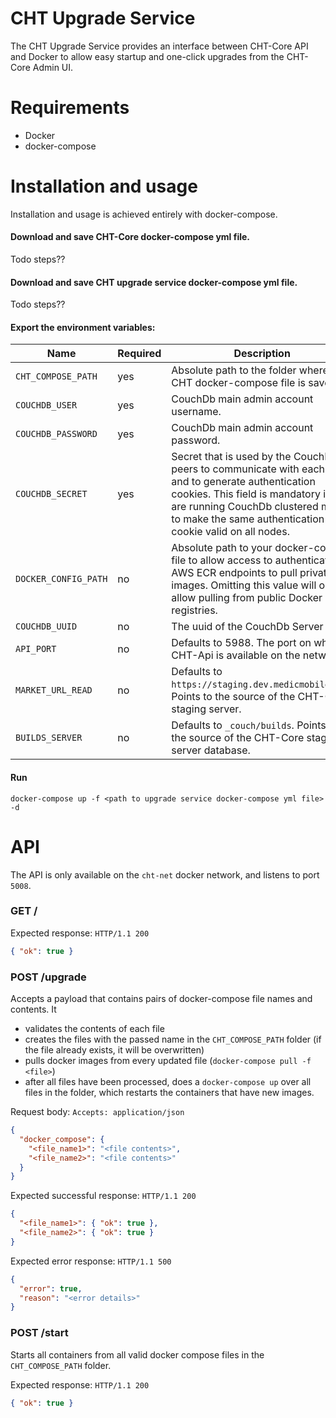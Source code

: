 CHT Upgrade Service
========================

The CHT Upgrade Service provides an interface between CHT-Core API and Docker to allow easy startup and one-click upgrades from the CHT-Core Admin UI. 

# Requirements

* Docker
* docker-compose

# Installation and usage

Installation and usage is achieved entirely with docker-compose. 

#### Download and save CHT-Core docker-compose yml file. 

Todo steps??

#### Download and save CHT upgrade service docker-compose yml file.

Todo steps??

#### Export the environment variables:

| Name                 | Required | Description                                                                                                                                                                                                                                  |
|----------------------|----------|----------------------------------------------------------------------------------------------------------------------------------------------------------------------------------------------------------------------------------------------|
| `CHT_COMPOSE_PATH`   | yes      | Absolute path to the folder where the CHT docker-compose file is saved.                                                                                                                                                                      | 
| `COUCHDB_USER`       | yes      | CouchDb main admin account username.                                                                                                                                                                                                         |
| `COUCHDB_PASSWORD`   | yes      | CouchDb main admin account password.                                                                                                                                                                                                         | 
| `COUCHDB_SECRET`     | yes      | Secret that is used by the CouchDB peers to communicate with each other and to generate authentication cookies. This field is mandatory if you are running CouchDb clustered mode to make the same authentication cookie valid on all nodes. |  
| `DOCKER_CONFIG_PATH` | no       | Absolute path to your docker-config file to allow access to authenticated AWS ECR endpoints to pull private images. Omitting this value will only allow pulling from public Docker registries.                                               |
| `COUCHDB_UUID`       | no       | The uuid of the CouchDb Server                                                                                                                                                                                                               |
| `API_PORT`           | no       | Defaults to 5988. The port on which CHT-Api is available on the network.                                                                                                                                                                     | 
| `MARKET_URL_READ`    | no       | Defaults to `https://staging.dev.medicmobile.org`. Points to the source of the CHT-Core staging server.                                                                                                                                      |                                                                |                                                                 |
| `BUILDS_SERVER`      | no       | Defaults to `_couch/builds`. Points to the source of the CHT-Core staging server database.                                                                                                                                                   | 

#### Run
```shell
docker-compose up -f <path to upgrade service docker-compose yml file> -d
```

# API

The API is only available on the `cht-net` docker network, and listens to port `5008`. 

### GET / 

Expected response:
```HTTP/1.1 200```
```json
{ "ok": true }
```



### POST /upgrade

Accepts a payload that contains pairs of docker-compose file names and contents. It

- validates the contents of each file
- creates the files with the passed name in the `CHT_COMPOSE_PATH` folder (if the file already exists, it will be overwritten) 
- pulls docker images from every updated file (`docker-compose pull -f <file>`)
- after all files have been processed, does a `docker-compose up` over all files in the folder, which restarts the containers that have new images. 

Request body:
```Accepts: application/json```
```json
{
  "docker_compose": {
    "<file_name1>": "<file contents>",
    "<file_name2>": "<file contents>"
  }
}
```

Expected successful response:
```HTTP/1.1 200```
```json
{
  "<file_name1>": { "ok": true },
  "<file_name2>": { "ok": true }
}
```

Expected error response:
```HTTP/1.1 500```
```json
{
  "error": true,
  "reason": "<error details>"
}
```

### POST /start

Starts all containers from all valid docker compose files in the `CHT_COMPOSE_PATH` folder. 

Expected response:
```HTTP/1.1 200```
```json
{ "ok": true }
```
